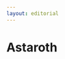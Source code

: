 ```yaml
---
layout: editorial
---
```


# Astaroth

<figure><img src="../../../../../../../../../../.gitbook/assets/Screenshot 2023-12-22 at 10.34.09 AM.png" alt=""><figcaption></figcaption></figure>
